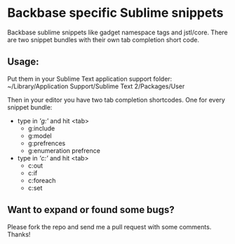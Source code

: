 Backbase specific Sublime snippets
==================================

Backbase sublime snippets like gadget namespace tags and jstl/core.
There are two snippet bundles with their own tab completion short code.

Usage:
-----
Put them in your Sublime Text application support folder:
~/Library/Application Support/Sublime Text 2/Packages/User

Then in your editor you have two tab completion shortcodes. One for every snippet bundle:

- type in *'g:'* and hit &lt;tab&gt;
    - g:include
    - g:model
    - g:prefrences
    - g:enumeration prefrence
- type in *'c:'* and hit &lt;tab&gt;
    - c:out
    - c:if
    - c:foreach
    - c:set

Want to expand or found some bugs?
----------------------------------
Please fork the repo and send me a pull request with some comments.
Thanks!